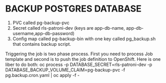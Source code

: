 # BACKUP POSTGRES DATABASE

1. PVC called pg-backup-pvc
2. Secret called rls-patroni-dev (keys are app-db-name, app-db-username,app-db-password)
3. Config map called pg-backup-bin with one key called pg_backup.sh that contains backup script.

Triggering the job is two phase process. First you need to process Job template and second is to push the job definition to OpenShift. Here is one liber to do both:
oc process -p DATABASE_SECRET=rls-patroni-dev -p DATABASE_BACKUP_VOLUME_CLAIM=pg-backup-pvc -f pg.backup.cron.yaml | oc apply -f -